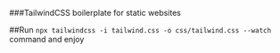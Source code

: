 ###TailwindCSS boilerplate for static websites

##Run `npx tailwindcss -i tailwind.css -o css/tailwind.css --watch` command and enjoy
